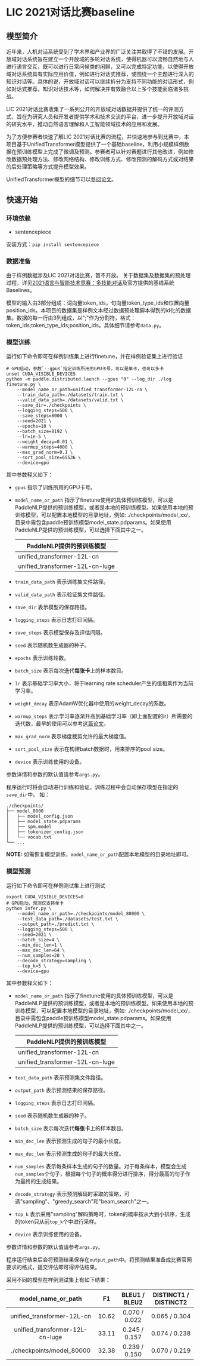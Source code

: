 # LIC 2021对话比赛baseline

## 模型简介

近年来，人机对话系统受到了学术界和产业界的广泛关注并取得了不错的发展。开放域对话系统旨在建立一个开放域的多轮对话系统，使得机器可以流畅自然地与人进行语言交互，既可以进行日常问候类的闲聊，又可以完成特定功能，以使得开放域对话系统具有实际应用价值，例如进行对话式推荐，或围绕一个主题进行深入的知识对话等。具体的说，开放域对话可以继续拆分为支持不同功能的对话形式，例如对话式推荐，知识对话技术等，如何解决并有效融合以上多个技能面临诸多挑战。

LIC 2021对话比赛收集了一系列公开的开放域对话数据并提供了统一的评测方式，旨在为研究人员和开发者提供学术和技术交流的平台，进一步提升开放域对话的研究水平，推动自然语言理解和人工智能领域技术的应用和发展。

为了方便参赛者快速了解LIC 2021对话比赛的流程，并快速地参与到比赛中，本项目基于UnifiedTransformer模型提供了一个基础baseline，利用小规模样例数据在预训练模型上完成了微调及预测。参赛者可以针对赛题进行其他改进，例如修改数据预处理方法、修改网络结构、修改训练方式、修改预测的解码方式或对结果的后处理策略等方式提升模型效果。

UnifiedTransformer模型的细节可以[参阅论文](https://arxiv.org/abs/2006.16779)。

## 快速开始

### 环境依赖

- sentencepiece

安装方式：`pip install sentencepiece`

### 数据准备

由于样例数据涉及LIC 2021对话比赛，暂不开放。
关于数据集及数据集的预处理过程，详见[2021语言与智能技术竞赛：多技能对话](https://aistudio.baidu.com/aistudio/competition/detail/67)及官方提供的基线系统Baselines。

模型的输入由3部分组成：词向量token_ids，句向量token_type_ids和位置向量position_ids。本项目的数据集是样例文本经过数据预处理脚本得到的id化的数据集。数据的每一行由3列组成，以";"作为分割符，格式：token_ids;token_type_ids;position_ids。具体细节请参考`data.py`。

### 模型训练

运行如下命令即可在样例训练集上进行finetune，并在样例验证集上进行验证

```shell
# GPU启动，参数`--gpus`指定训练所用的GPU卡号，可以是单卡，也可以多卡
unset CUDA_VISIBLE_DEVICES
python -m paddle.distributed.launch --gpus "0" --log_dir ./log finetune.py \
    --model_name_or_path=unified_transformer-12L-cn \
    --train_data_path=./datasets/train.txt \
    --valid_data_path=./datasets/valid.txt \
    --save_dir=./checkpoints \
    --logging_steps=500 \
    --save_steps=8000 \
    --seed=2021 \
    --epochs=10 \
    --batch_size=8192 \
    --lr=1e-5 \
    --weight_decay=0.01 \
    --warmup_steps=4000 \
    --max_grad_norm=0.1 \
    --sort_pool_size=65536 \
    --device=gpu
```

其中参数释义如下：
- `gpus` 指示了训练所用的GPU卡号。
- `model_name_or_path` 指示了finetune使用的具体预训练模型，可以是PaddleNLP提供的预训练模型，或者是本地的预训练模型。如果使用本地的预训练模型，可以配置本地模型的目录地址，例如: ./checkpoints/model_xx/，目录中需包含paddle预训练模型model_state.pdparams。如果使用PaddleNLP提供的预训练模型，可以选择下面其中之一。

   | PaddleNLP提供的预训练模型        |
   |---------------------------------|
   | unified_transformer-12L-cn      |
   | unified_transformer-12L-cn-luge |

- `train_data_path` 表示训练集文件路径。
- `valid_data_path` 表示验证集文件路径。
- `save_dir` 表示模型的保存路径。
- `logging_steps` 表示日志打印间隔。
- `save_steps` 表示模型保存及评估间隔。
- `seed` 表示随机数生成器的种子。
- `epochs` 表示训练轮数。
- `batch_size` 表示每次迭代**每张卡**上的样本数目。
- `lr` 表示基础学习率大小，将于learning rate scheduler产生的值相乘作为当前学习率。
- `weight_decay` 表示AdamW优化器中使用的weight_decay的系数。
- `warmup_steps` 表示学习率逐渐升高到基础学习率（即上面配置的lr）所需要的迭代数，最早的使用可以参考[这篇论文](https://arxiv.org/pdf/1706.02677.pdf)。
- `max_grad_norm` 表示梯度裁剪允许的最大梯度值。
- `sort_pool_size` 表示在构建batch数据时，用来排序的pool size。
- `device` 表示训练使用的设备。

参数详情和参数的默认值请参考`args.py`。

程序运行时将会自动进行训练和验证，训练过程中会自动保存模型在指定的`save_dir`中。
如：
```text
./checkpoints/
├── model_8000
│   ├── model_config.json
│   ├── model_state.pdparams
│   ├── spm.model
│   ├── tokenizer_config.json
│   └── vocab.txt
└── ...
```

**NOTE:** 如需恢复模型训练，`model_name_or_path`配置本地模型的目录地址即可。

### 模型预测

运行如下命令即可在样例测试集上进行测试

```shell
export CUDA_VISIBLE_DEVICES=0
# GPU启动，预测仅支持单卡
python infer.py \
    --model_name_or_path=./checkpoints/model_80000 \
    --test_data_path=./datasets/test.txt \
    --output_path=./predict.txt \
    --logging_steps=500 \
    --seed=2021 \
    --batch_size=4 \
    --min_dec_len=1 \
    --max_dec_len=64 \
    --num_samples=20 \
    --decode_strategy=sampling \
    --top_k=5 \
    --device=gpu
```

其中参数释义如下：
- `model_name_or_path` 指示了finetune使用的具体预训练模型，可以是PaddleNLP提供的预训练模型，或者是本地的预训练模型。如果使用本地的预训练模型，可以配置本地模型的目录地址，例如: ./checkpoints/model_xx/，目录中需包含paddle预训练模型model_state.pdparams。如果使用PaddleNLP提供的预训练模型，可以选择下面其中之一。

   | PaddleNLP提供的预训练模型        |
   |---------------------------------|
   | unified_transformer-12L-cn      |
   | unified_transformer-12L-cn-luge |

- `test_data_path` 表示预测集文件路径。
- `output_path` 表示预测结果的保存路径。
- `logging_steps` 表示日志打印间隔。
- `seed` 表示随机数生成器的种子。
- `batch_size` 表示每次迭代**每张卡**上的样本数目。
- `min_dec_len` 表示预测生成的句子的最小长度。
- `max_dec_len` 表示预测生成的句子的最大长度。
- `num_samples` 表示每条样本生成的句子的数量。对于每条样本，模型会生成`num_samples`个句子，根据每个句子的概率得分进行排序，得分最高的句子作为最终的生成结果。
- `decode_strategy` 表示预测解码时采取的策略，可选"sampling"、"greedy_search"和"beam_search"之一。
- `top_k` 表示采用"sampling"解码策略时，token的概率按从大到小排序，生成的token只从前`top_k`个中进行采样。
- `device` 表示训练使用的设备。

参数详情和参数的默认值请参考`args.py`。

程序运行结束后会将预测结果保存在`output_path`中。将预测结果准备成比赛官网要求的格式，提交评估即可得评估结果。

采用不同的模型在样例测试集上有如下结果：

|       model_name_or_path        |  F1   | BLEU1 / BLEU2 | DISTINCT1 / DISTINCT2 |
| :-----------------------------: | :---: | :-----------: | :-------------------: |
|   unified_transformer-12L-cn    | 10.62 | 0.070 / 0.022 |     0.065 / 0.304     |
| unified_transformer-12L-cn-luge | 33.11 | 0.245 / 0.157 |     0.074 / 0.238     |
|    ./checkpoints/model_80000    | 32.38 | 0.239 / 0.150 |     0.070 / 0.219     |
